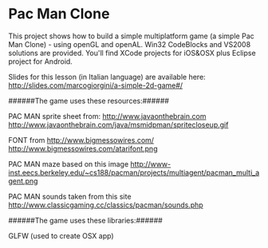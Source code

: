 Pac Man Clone
====
This project shows how to build a simple multiplatform game (a simple Pac Man Clone) - using openGL and openAL. Win32 CodeBlocks and VS2008 solutions are provided. You'll find XCode projects for iOS&OSX plus Eclipse project for Android.

Slides for this lesson (in Italian language) are available here: http://slides.com/marcogiorgini/a-simple-2d-game#/

######The game uses these resources:######

PAC MAN sprite sheet from: http://www.javaonthebrain.com
http://www.javaonthebrain.com/java/msmidpman/spritecloseup.gif

FONT from http://www.bigmessowires.com/
http://www.bigmessowires.com/atarifont.png

PAC MAN maze based on this image
http://www-inst.eecs.berkeley.edu/~cs188/pacman/projects/multiagent/pacman_multi_agent.png

PAC MAN sounds taken from this site
http://www.classicgaming.cc/classics/pacman/sounds.php

######The game uses these libraries:######

GLFW (used to create OSX app)
